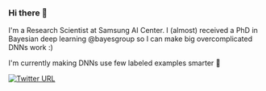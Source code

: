 ### Hi there 👋

I'm a Research Scientist at Samsung AI Center. I (almost) received a PhD in Bayesian deep learning @bayesgroup so I can make big overcomplicated DNNs work :) 

I'm currently making DNNs use few labeled examples smarter 🧠

[![Twitter URL](https://img.shields.io/twitter/url/https/twitter.com/bukotsunikki.svg?style=social&label=Follow%20%40bukotsunikki)](https://twitter.com/senya_ashuha)
